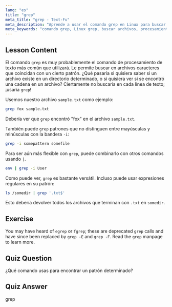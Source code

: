 ```yaml
---
lang: "es"
title: "grep"
meta_title: "grep - Text-Fu"
meta_description: "Aprende a usar el comando grep en Linux para buscar patrones de texto en archivos. Descubre el uso básico, la búsqueda sin distinción de mayúsculas y minúsculas, y la combinación con otros comandos. ¡Comienza tu viaje en Linux!"
meta_keywords: "comando grep, Linux grep, buscar archivos, procesamiento de texto, tutorial de Linux, Linux para principiantes, guía grep"
---
```


## Lesson Content

El comando `grep` es muy probablemente el comando de procesamiento de texto más común que utilizará. Le permite buscar en archivos caracteres que coincidan con un cierto patrón. ¿Qué pasaría si quisiera saber si un archivo existe en un directorio determinado, o si quisiera ver si se encontró una cadena en un archivo? Ciertamente no buscaría en cada línea de texto; ¡usaría `grep`!

Usemos nuestro archivo `sample.txt` como ejemplo:

```bash
grep fox sample.txt
```

Debería ver que `grep` encontró "fox" en el archivo `sample.txt`.

También puede `grep` patrones que no distinguen entre mayúsculas y minúsculas con la bandera `-i`:

```bash
grep -i somepattern somefile
```

Para ser aún más flexible con `grep`, puede combinarlo con otros comandos usando `|`.

```bash
env | grep -i User
```

Como puede ver, `grep` es bastante versátil. Incluso puede usar expresiones regulares en su patrón:

```bash
ls /somedir | grep '.txt$'
```

Esto debería devolver todos los archivos que terminan con `.txt` en `somedir`.

## Exercise

You may have heard of `egrep` or `fgrep`; these are deprecated `grep` calls and have since been replaced by `grep -E` and `grep -F`. Read the `grep` manpage to learn more.

## Quiz Question

¿Qué comando usas para encontrar un patrón determinado?

## Quiz Answer

grep
